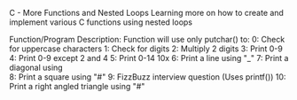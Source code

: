 C - More Functions and Nested Loops
Learning more on how to create and implement various C functions using nested loops

Function/Program Description:
Function will use only putchar() to:
0: Check for uppercase characters
1: Check for digits
2: Multiply 2 digits
3: Print 0-9
4: Print 0-9 except 2 and 4
5: Print 0-14 10x
6: Print a line using "_"
7: Print a diagonal using \
8: Print a square using "#"
9: FizzBuzz interview question (Uses printf())
10: Print a right angled triangle using "#"